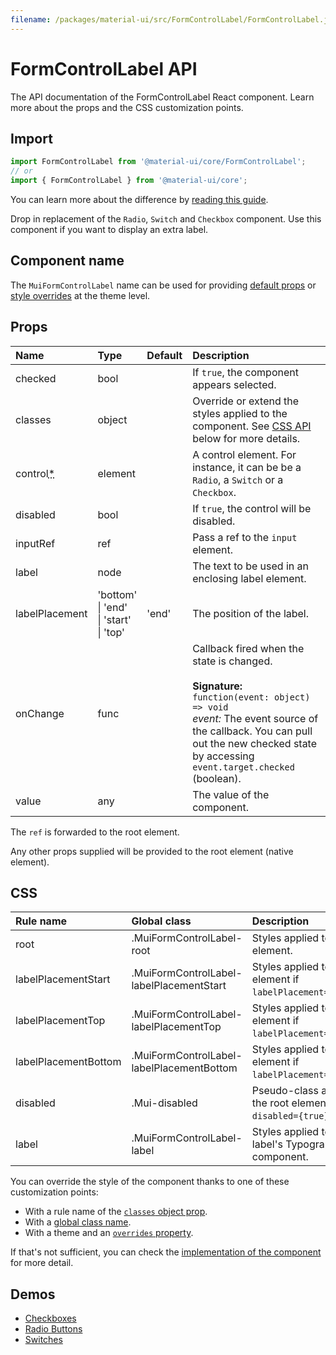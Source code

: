 ```yaml
---
filename: /packages/material-ui/src/FormControlLabel/FormControlLabel.js
---
```


<!--- This documentation is automatically generated, do not try to edit it. -->

# FormControlLabel API

<p class="description">The API documentation of the FormControlLabel React component. Learn more about the props and the CSS customization points.</p>

## Import

```js
import FormControlLabel from '@material-ui/core/FormControlLabel';
// or
import { FormControlLabel } from '@material-ui/core';
```

You can learn more about the difference by [reading this guide](/guides/minimizing-bundle-size/).

Drop in replacement of the `Radio`, `Switch` and `Checkbox` component.
Use this component if you want to display an extra label.

## Component name

The `MuiFormControlLabel` name can be used for providing [default props](/customization/globals/#default-props) or [style overrides](/customization/globals/#css) at the theme level.

## Props

| Name | Type | Default | Description |
|:-----|:-----|:--------|:------------|
| <span class="prop-name">checked</span> | <span class="prop-type">bool</span> |  | If `true`, the component appears selected. |
| <span class="prop-name">classes</span> | <span class="prop-type">object</span> |  | Override or extend the styles applied to the component. See [CSS API](#css) below for more details. |
| <span class="prop-name required">control<abbr title="required">*</abbr></span> | <span class="prop-type">element</span> |  | A control element. For instance, it can be be a `Radio`, a `Switch` or a `Checkbox`. |
| <span class="prop-name">disabled</span> | <span class="prop-type">bool</span> |  | If `true`, the control will be disabled. |
| <span class="prop-name">inputRef</span> | <span class="prop-type">ref</span> |  | Pass a ref to the `input` element. |
| <span class="prop-name">label</span> | <span class="prop-type">node</span> |  | The text to be used in an enclosing label element. |
| <span class="prop-name">labelPlacement</span> | <span class="prop-type">'bottom'<br>&#124;&nbsp;'end'<br>&#124;&nbsp;'start'<br>&#124;&nbsp;'top'</span> | <span class="prop-default">'end'</span> | The position of the label. |
| <span class="prop-name">onChange</span> | <span class="prop-type">func</span> |  | Callback fired when the state is changed.<br><br>**Signature:**<br>`function(event: object) => void`<br>*event:* The event source of the callback. You can pull out the new checked state by accessing `event.target.checked` (boolean). |
| <span class="prop-name">value</span> | <span class="prop-type">any</span> |  | The value of the component. |

The `ref` is forwarded to the root element.

Any other props supplied will be provided to the root element (native element).

## CSS

| Rule name | Global class | Description |
|:-----|:-------------|:------------|
| <span class="prop-name">root</span> | <span class="prop-name">.MuiFormControlLabel-root</span> | Styles applied to the root element.
| <span class="prop-name">labelPlacementStart</span> | <span class="prop-name">.MuiFormControlLabel-labelPlacementStart</span> | Styles applied to the root element if `labelPlacement="start"`.
| <span class="prop-name">labelPlacementTop</span> | <span class="prop-name">.MuiFormControlLabel-labelPlacementTop</span> | Styles applied to the root element if `labelPlacement="top"`.
| <span class="prop-name">labelPlacementBottom</span> | <span class="prop-name">.MuiFormControlLabel-labelPlacementBottom</span> | Styles applied to the root element if `labelPlacement="bottom"`.
| <span class="prop-name">disabled</span> | <span class="prop-name">.Mui-disabled</span> | Pseudo-class applied to the root element if `disabled={true}`.
| <span class="prop-name">label</span> | <span class="prop-name">.MuiFormControlLabel-label</span> | Styles applied to the label's Typography component.

You can override the style of the component thanks to one of these customization points:

- With a rule name of the [`classes` object prop](/customization/components/#overriding-styles-with-classes).
- With a [global class name](/customization/components/#overriding-styles-with-global-class-names).
- With a theme and an [`overrides` property](/customization/globals/#css).

If that's not sufficient, you can check the [implementation of the component](https://github.com/mui-org/material-ui/blob/master/packages/material-ui/src/FormControlLabel/FormControlLabel.js) for more detail.

## Demos

- [Checkboxes](/components/checkboxes/)
- [Radio Buttons](/components/radio-buttons/)
- [Switches](/components/switches/)

